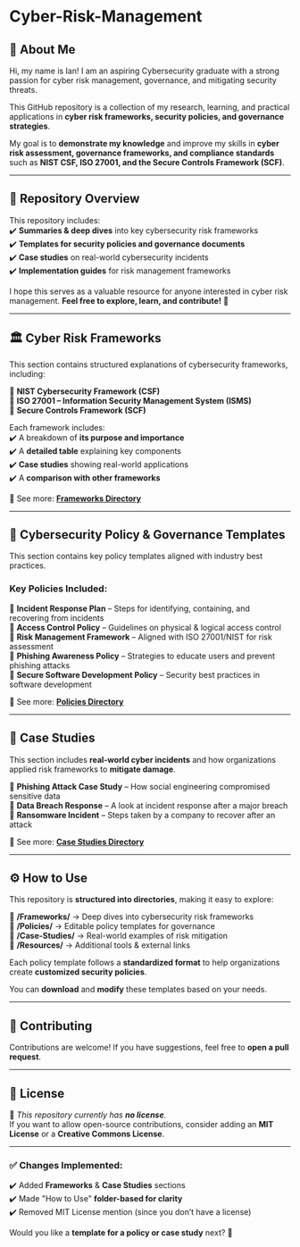 # Cyber-Risk-Management  

## 📌 About Me  
Hi, my name is Ian! I am an aspiring Cybersecurity graduate with a strong passion for cyber risk management, governance, and mitigating security threats.  

This GitHub repository is a collection of my research, learning, and practical applications in **cyber risk frameworks, security policies, and governance strategies**.  

My goal is to **demonstrate my knowledge** and improve my skills in **cyber risk assessment, governance frameworks, and compliance standards** such as **NIST CSF, ISO 27001, and the Secure Controls Framework (SCF)**.  

---

## 📂 Repository Overview  
This repository includes:  
✔️ **Summaries & deep dives** into key cybersecurity risk frameworks  
✔️ **Templates for security policies and governance documents**  
✔️ **Case studies** on real-world cybersecurity incidents  
✔️ **Implementation guides** for risk management frameworks  

I hope this serves as a valuable resource for anyone interested in cyber risk management. **Feel free to explore, learn, and contribute!** 🚀  

---

## 🏛️ Cyber Risk Frameworks  
This section contains structured explanations of cybersecurity frameworks, including:  

📌 **NIST Cybersecurity Framework (CSF)**  
📌 **ISO 27001 – Information Security Management System (ISMS)**  
📌 **Secure Controls Framework (SCF)**  

Each framework includes:  
✔️ A breakdown of **its purpose and importance**  
✔️ A **detailed table** explaining key components  
✔️ **Case studies** showing real-world applications  
✔️ A **comparison with other frameworks**  

📂 See more: [**Frameworks Directory**](./Frameworks)  

---

## 📜 Cybersecurity Policy & Governance Templates  
This section contains key policy templates aligned with industry best practices.  

### **Key Policies Included:**  
📌 **Incident Response Plan** – Steps for identifying, containing, and recovering from incidents  
📌 **Access Control Policy** – Guidelines on physical & logical access control  
📌 **Risk Management Framework** – Aligned with ISO 27001/NIST for risk assessment  
📌 **Phishing Awareness Policy** – Strategies to educate users and prevent phishing attacks  
📌 **Secure Software Development Policy** – Security best practices in software development  

📂 See more: [**Policies Directory**](./Policies)  

---

## 📖 Case Studies  
This section includes **real-world cyber incidents** and how organizations applied risk frameworks to **mitigate damage**.  

📌 **Phishing Attack Case Study** – How social engineering compromised sensitive data  
📌 **Data Breach Response** – A look at incident response after a major breach  
📌 **Ransomware Incident** – Steps taken by a company to recover after an attack  

📂 See more: [**Case Studies Directory**](./Case-Studies)  

---

## ⚙️ How to Use  
This repository is **structured into directories**, making it easy to explore:  

📂 **/Frameworks/** → Deep dives into cybersecurity risk frameworks  
📂 **/Policies/** → Editable policy templates for governance  
📂 **/Case-Studies/** → Real-world examples of risk mitigation  
📂 **/Resources/** → Additional tools & external links  

Each policy template follows a **standardized format** to help organizations create **customized security policies**.  

You can **download** and **modify** these templates based on your needs.  

---

## 🤝 Contributing  
Contributions are welcome! If you have suggestions, feel free to **open a pull request**.  

---

## 📜 License  
🚨 *This repository currently has **no license**.*  
If you want to allow open-source contributions, consider adding an **MIT License** or a **Creative Commons License**.  

---

### ✅ **Changes Implemented:**
✔️ Added **Frameworks** & **Case Studies** sections  
✔️ Made "How to Use" **folder-based for clarity**  
✔️ Removed MIT License mention (since you don’t have a license)  

Would you like a **template for a policy or case study** next? 🚀
